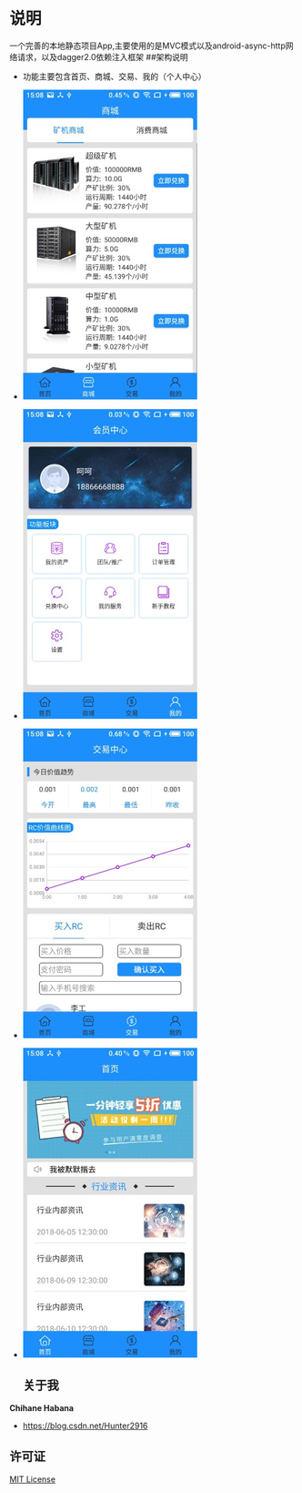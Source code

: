 # 说明
一个完善的本地静态项目App,主要使用的是MVC模式以及android-async-http网络请求，以及dagger2.0依赖注入框架
##架构说明
* 功能主要包含首页、商城、交易、我的（个人中心）


* ![image](https://github.com/Hunter2916/RichChain/blob/master/20190528150934_gaitubao_306x544.jpg)
* ![image](https://github.com/Hunter2916/RichChain/blob/master/20190528150954_gaitubao_306x544.jpg)
* ![image](https://github.com/Hunter2916/RichChain/blob/master/20190528150958_gaitubao_306x544.jpg)
* ![image](https://github.com/Hunter2916/RichChain/blob/master/20190528151002_gaitubao_306x544.jpg)

   ## 关于我

**Chihane Habana**

- <https://blog.csdn.net/Hunter2916>

## 许可证

[MIT License](http://chihane.in/license)